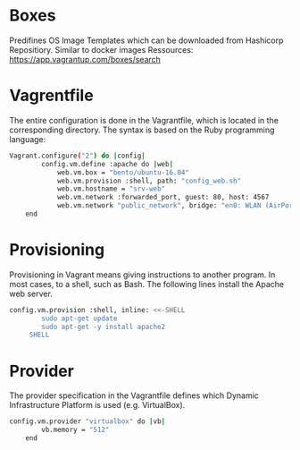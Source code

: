# Boxes
Predifines OS Image Templates which can be downloaded from Hashicorp Repositiory. Similar to docker images
Ressources: https://app.vagrantup.com/boxes/search

# Vagrentfile
The entire configuration is done in the Vagrantfile, which is located in the corresponding directory. The syntax is based on the Ruby programming language:

``` bash
Vagrant.configure("2") do |config|
        config.vm.define :apache do |web|
            web.vm.box = "bento/ubuntu-16.04"
            web.vm.provision :shell, path: "config_web.sh"
            web.vm.hostname = "srv-web"
            web.vm.network :forwarded_port, guest: 80, host: 4567
            web.vm.network "public_network", bridge: "en0: WLAN (AirPort)"
    end
```

# Provisioning
Provisioning in Vagrant means giving instructions to another program. In most cases, to a shell, such as Bash. The following lines install the Apache web server.

``` bash
config.vm.provision :shell, inline: <<-SHELL 
        sudo apt-get update
        sudo apt-get -y install apache2
     SHELL
```

# Provider
The provider specification in the Vagrantfile defines which Dynamic Infrastructure Platform is used (e.g. VirtualBox).
``` bash
config.vm.provider "virtualbox" do |vb|
        vb.memory = "512"  
    end
```
